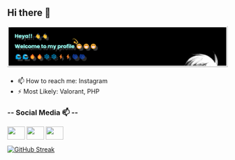 ## Hi there 👋

<!--
**kaelune/kaelune** is a ✨ _special_ ✨ repository because its `README.md` (this file) appears on your GitHub profile.

Here are some ideas to get you started:

- 🔭 I’m currently working on ...
- 🌱 I’m currently learning ...
- 👯 I’m looking to collaborate on ...
- 🤔 I’m looking for help with ...
- 💬 Ask me about ...
- 📫 How to reach me: ...
- 😄 Pronouns: ...
- ⚡ Most Likely: ...
-->
 <img align="left" alt="Banner" width="700" src="banner.png">
<br>
<br><br>
<br><br>
<br>

- 📫 How to reach me: Instagram
- ⚡ Most Likely: Valorant, PHP

### -- Social Media 📫 --
<p align="left">
<a href="https://www.linkedin.com/in/pilar-filino-hadi-791637235/" target="blank"><img align="center" src="https://cdn.jsdelivr.net/npm/simple-icons@3.0.1/icons/linkedin.svg" alt="" height="30" width="40" /></a>
<a href="https://www.instagram.com/laaarhad_i/" target="blank"><img align="center" src="https://cdn.jsdelivr.net/npm/simple-icons@3.0.1/icons/instagram.svg" alt="" height="30" width="40" /></a>
<a href="https://www.youtube.com/channel/UC_IY4XJMsXu7e1uc3wRSnXw" target="blank"><img align="center" src="https://cdn.jsdelivr.net/npm/simple-icons@3.0.1/icons/youtube.svg" alt="" height="30" width="40" /></a>
</p>

[![GitHub Streak](http://github-readme-streak-stats.herokuapp.com?user=kaelune&theme=neon&hide_border=true&border_radius=20&locale=id&mode=weekly&card_width=600)](https://git.io/streak-stats)
